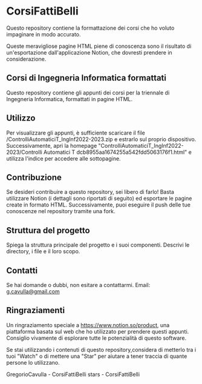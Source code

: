 # CorsiFattiBelli

Questo repository contiene la formattazione dei corsi che ho voluto impaginare in modo accurato.

Queste meravigliose pagine HTML piene di conoscenza sono il risultato di un'esportazione dall'applicazione Notion, che dovresti prendere in considerazione.

## Corsi di Ingegneria Informatica formattati

Questo repository contiene gli appunti dei corsi per la triennale di Ingegneria Informatica, formattati in pagine HTML.

<!--
## Installazione

Spiega come installare e configurare il progetto. Fornisci le istruzioni passo-passo per aiutare gli utenti a iniziare.
-->

## Utilizzo

Per visualizzare gli appunti, è sufficiente scaricare il file /ControlliAutomaticiT_IngInf2022-2023.zip e estrarlo sul proprio dispositivo. Successivamente, apri la homepage "ControlliAutomaticiT_IngInf2022-2023/Controlli Automatici T dcb8955aa1674255a542fdd5063176f1.html" e utilizza l'indice per accedere alle sottopagine.

## Contribuzione

Se desideri contribuire a questo repository, sei libero di farlo! Basta utilizzare Notion (i dettagli sono riportati di seguito) ed esportare le pagine create in formato HTML. Successivamente, puoi eseguire il push delle tue conoscenze nel repository tramite una fork.

## Struttura del progetto

Spiega la struttura principale del progetto e i suoi componenti. Descrivi le directory, i file e il loro scopo.

<!--
## Licenza

Indica la licenza sotto cui è rilasciato il progetto. Fornisci un link al file di licenza se presente nel repository.
-->

## Contatti

Se hai domande o dubbi, non esitare a contattarmi.
Email: g.cavulla@gmail.com

## Ringraziamenti

Un ringraziamento speciale a https://www.notion.so/product, una piattaforma basata sul web che ho utilizzato per prendere questi appunti. Consiglio vivamente di esplorare tutte le potenzialità di questo software.

Se stai utilizzando i contenuti di questo repository,considera di metterlo tra i tuoi "Watch" o di mettere una "Star" per aiutare a tener traccia di quante persone lo utilizzano.

GregorioCavulla - CorsiFattiBelli stars - CorsiFattiBelli